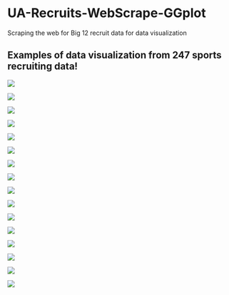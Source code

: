 # UA-Recruits-WebScrape-GGplot

Scraping the web for Big 12 recruit data for data visualization

## Examples of data visualization from 247 sports recruiting data!

![](plots/football/arizona_football_classRatings_2025-07-09.png)

![](plots/football/arizona-state_football_classRatings_2025-07-09.png)

![](plots/football/baylor_football_classRatings_2025-07-09.png)

![](plots/football/byu_football_classRatings_2025-07-09.png)

![](plots/football/central-florida_football_classRatings_2025-07-09.png)

![](plots/football/cincinnati_football_classRatings_2025-07-09.png)

![](plots/football/colorado_football_classRatings_2025-07-09.png)

![](plots/football/houston_football_classRatings_2025-07-09.png)

![](plots/football/iowa-state_football_classRatings_2025-07-09.png)

![](plots/football/kansas_football_classRatings_2025-07-09.png)

![](plots/football/kansas-state_football_classRatings_2025-07-09.png)

![](plots/football/oklahoma-state_football_classRatings_2025-07-09.png)

![](plots/football/tcu_football_classRatings_2025-07-09.png)

![](plots/football/texas-tech_football_classRatings_2025-07-09.png)

![](plots/football/utah_football_classRatings_2025-07-09.png)

![](plots/football/west-virginia_football_classRatings_2025-07-09.png)
